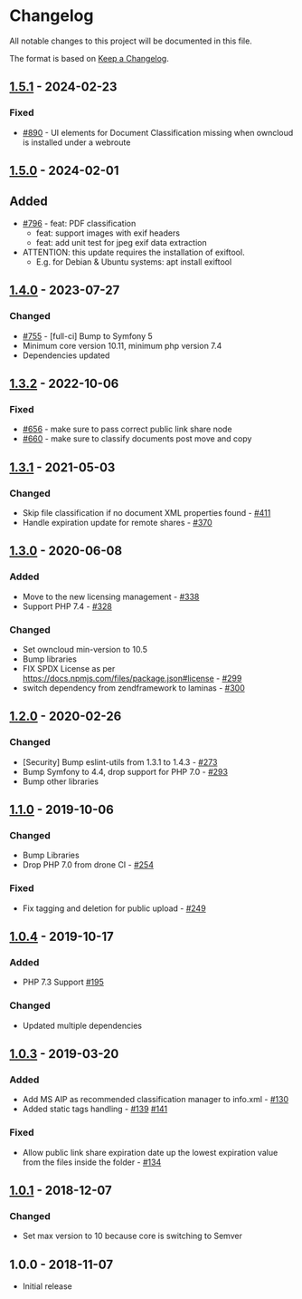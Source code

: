 # Changelog

All notable changes to this project will be documented in this file.

The format is based on [Keep a Changelog](http://keepachangelog.com/en/1.0.0/).

## [1.5.1] - 2024-02-23


### Fixed

- [#890](https://github.com/owncloud/files_classifier/issues/890) - UI elements for Document Classification missing when owncloud is installed under a webroute


## [1.5.0] - 2024-02-01

## Added

- [#796](https://github.com/owncloud/files_classifier/issues/796) - feat: PDF classification
  - feat: support images with exif headers
  - feat: add unit test for jpeg exif data extraction
- ATTENTION: this update requires the installation of exiftool.
  - E.g. for Debian & Ubuntu systems: apt install exiftool

## [1.4.0] - 2023-07-27

### Changed

- [#755](https://github.com/owncloud/files_classifier/issues/755) - [full-ci] Bump to Symfony 5
- Minimum core version 10.11, minimum php version 7.4
- Dependencies updated

## [1.3.2] - 2022-10-06

### Fixed
- [#656](https://github.com/owncloud/files_classifier/issues/656) - make sure to pass correct public link share node 
- [#660](https://github.com/owncloud/files_classifier/issues/660) - make sure to classify documents post move and copy


## [1.3.1] - 2021-05-03

### Changed

- Skip file classification if no document XML properties found - [#411](https://github.com/owncloud/files_classifier/issues/411)
- Handle expiration update for remote shares - [#370](https://github.com/owncloud/files_classifier/pull/370)

## [1.3.0] - 2020-06-08

### Added

- Move to the new licensing management - [#338](https://github.com/owncloud/files_classifier/issues/338)
- Support PHP 7.4 - [#328](https://github.com/owncloud/files_classifier/issues/328)

### Changed

- Set owncloud min-version to 10.5
- Bump libraries
- FIX SPDX License as per https://docs.npmjs.com/files/package.json#license - [#299](https://github.com/owncloud/files_classifier/issues/299)
- switch dependency from zendframework to laminas - [#300](https://github.com/owncloud/files_classifier/issues/300)

## [1.2.0] - 2020-02-26

### Changed

- [Security] Bump eslint-utils from 1.3.1 to 1.4.3 - [#273](https://github.com/owncloud/files_classifier/issues/273)
- Bump Symfony to 4.4, drop support for PHP 7.0 - [#293](https://github.com/owncloud/files_classifier/issues/293)
- Bump other libraries

## [1.1.0] - 2019-10-06

### Changed

- Bump Libraries
- Drop PHP 7.0 from drone CI - [#254](https://github.com/owncloud/files_classifier/issues/254)

### Fixed

- Fix tagging and deletion for public upload - [#249](https://github.com/owncloud/files_classifier/issues/249)

## [1.0.4] - 2019-10-17

### Added

- PHP 7.3 Support [#195](https://github.com/owncloud/files_classifier/pull/195)

### Changed

- Updated multiple dependencies

## [1.0.3] - 2019-03-20

### Added

- Add MS AIP as recommended classification manager to info.xml - [#130](https://github.com/owncloud/files_classifier/issues/130)
- Added static tags handling - [#139](https://github.com/owncloud/files_classifier/issues/139) [#141](https://github.com/owncloud/files_classifier/pull/141)

### Fixed

- Allow public link share expiration date up the lowest expiration value from the files inside the folder - [#134](https://github.com/owncloud/files_classifier/issues/134)

## [1.0.1] - 2018-12-07

### Changed

- Set max version to 10 because core is switching to Semver

## 1.0.0 - 2018-11-07

- Initial release

[Unreleased]: https://github.com/owncloud/files_classifier/compare/v1.5.1...master
[1.5.1]: https://github.com/owncloud/files_classifier/compare/v1.5.0...v1.5.1
[1.5.0]: https://github.com/owncloud/files_classifier/compare/v1.4.0...v1.5.0
[1.4.0]: https://github.com/owncloud/files_classifier/compare/v1.3.2...v1.4.0
[1.3.2]: https://github.com/owncloud/files_classifier/compare/v1.3.1...v1.3.2
[1.3.1]: https://github.com/owncloud/files_classifier/compare/v1.3.0...v1.3.1
[1.3.0]: https://github.com/owncloud/files_classifier/compare/v1.2.0...v1.3.0
[1.2.0]: https://github.com/owncloud/files_classifier/compare/v1.1.0...v1.2.0
[1.1.0]: https://github.com/owncloud/files_classifier/compare/v1.0.4...v1.1.0
[1.0.4]: https://github.com/owncloud/files_classifier/compare/v1.0.3...v1.0.4
[1.0.3]: https://github.com/owncloud/files_classifier/compare/v1.0.1...v1.0.3
[1.0.1]: https://github.com/owncloud/files_classifier/compare/v1.0.0...v1.0.1
